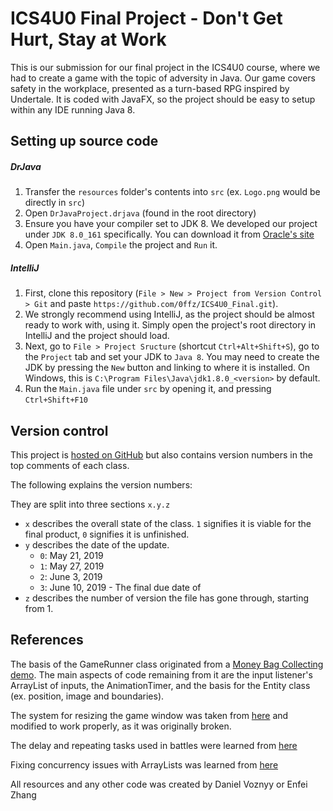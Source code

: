 # ICS4U0 Final Project - Don't Get Hurt, Stay at Work

This is our submission for our final project in the ICS4U0 course, where we had to create a game with the topic of adversity in Java. Our game covers safety in the workplace, presented as a turn-based RPG inspired by Undertale. It is coded with JavaFX, so the project should be easy to setup within any IDE running Java 8.

## Setting up source code

##### DrJava

1. Transfer the `resources` folder's contents into `src` (ex. `Logo.png` would be directly in `src`)
2. Open `DrJavaProject.drjava` (found in the root directory)
3. Ensure you have your compiler set to JDK 8. We developed our project under `JDK 8.0_161` specifically. You can download it from [Oracle's site](https://www.oracle.com/technetwork/java/javase/downloads/jdk8-downloads-2133151.html)
4. Open `Main.java`, `Compile` the project and `Run` it.

##### IntelliJ

1. First, clone this repository (`File > New > Project from Version Control > Git` and paste `https://github.com/0ffz/ICS4U0_Final.git`).
2. We strongly recommend using IntelliJ, as the project should be almost ready to work with, using it. Simply open the project's root directory in IntelliJ and the project should load.
3. Next, go to `File > Project Sructure` (shortcut `Ctrl+Alt+Shift+S`), go to the `Project` tab and set your JDK to `Java 8`. You may need to create the JDK by pressing the `New` button and linking to where it is installed. On Windows, this is `C:\Program Files\Java\jdk1.8.0_<version>` by default.
4. Run the `Main.java` file under `src` by opening it, and pressing `Ctrl+Shift+F10`

## Version control

This project is [hosted on GitHub](https://github.com/0ffz/ICS4U0_Final) but also contains version numbers in the top comments of each class.

The following explains the version numbers:

They are split into three sections `x.y.z`

* `x` describes the overall state of the class. `1` signifies it is viable for the final product, `0` signifies it is unfinished.
* `y` describes the date of the update.
    * `0`: May 21, 2019
    * `1`: May 27, 2019
    * `2`: June 3, 2019
    * `3`: June 10, 2019 - The final due date of
* `z` describes the number of version the file has gone through, starting from 1.

## References

The basis of the GameRunner class originated from a [Money Bag Collecting demo](https://github.com/tutsplus/Introduction-to-JavaFX-for-Game-Development). The main aspects of code remaining from it are the input listener's ArrayList of inputs, the AnimationTimer, and the basis for the Entity class (ex. position, image and boundaries).

The system for resizing the game window was taken from [here](https://gist.github.com/jewelsea/5603471) and modified to work properly, as it was originally broken.

The delay and repeating tasks used in battles were learned from [here](http://mrbool.com/how-to-schedule-recurring-tasks-in-java-applications/28909)

Fixing concurrency issues with ArrayLists was learned from [here](https://stackoverflow.com/questions/6916385/is-there-a-concurrent-list-in-javas-jdk)

All resources and any other code was created by Daniel Voznyy or Enfei Zhang
